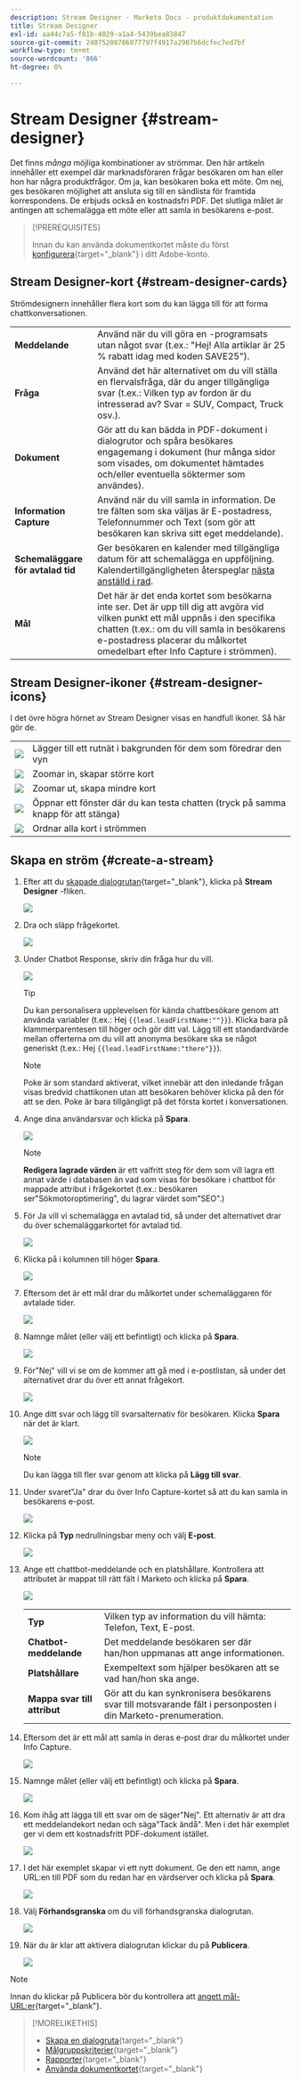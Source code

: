 ```yaml
---
description: Stream Designer - Marketo Docs - produktdokumentation
title: Stream Designer
exl-id: aa44c7a5-f81b-4029-a1a4-5439bea83847
source-git-commit: 24075208786077797f4917a2907b6dcfec7ed7bf
workflow-type: tm+mt
source-wordcount: '866'
ht-degree: 0%

---
```


# Stream Designer {#stream-designer}

Det finns _många_ möjliga kombinationer av strömmar. Den här artikeln innehåller ett exempel där marknadsföraren frågar besökaren om han eller hon har några produktfrågor. Om ja, kan besökaren boka ett möte. Om nej, ges besökaren möjlighet att ansluta sig till en sändlista för framtida korrespondens. De erbjuds också en kostnadsfri PDF. Det slutliga målet är antingen att schemalägga ett möte eller att samla in besökarens e-post.

>[!PREREQUISITES]
>
>Innan du kan använda dokumentkortet måste du först [konfigurera](/help/marketo/product-docs/demand-generation/dynamic-chat/integrations/using-the-document-card.md){target=&quot;_blank&quot;} i ditt Adobe-konto.

## Stream Designer-kort {#stream-designer-cards}

Strömdesignern innehåller flera kort som du kan lägga till för att forma chattkonversationen.

<table>
 <tr>
  <td><strong>Meddelande</strong></td>
  <td>Använd när du vill göra en -programsats utan något svar (t.ex.: "Hej! Alla artiklar är 25 % rabatt idag med koden SAVE25").
</td>
 </tr>
 <tr>
  <td><strong>Fråga</strong></td>
  <td>Använd det här alternativet om du vill ställa en flervalsfråga, där du anger tillgängliga svar (t.ex.: Vilken typ av fordon är du intresserad av? Svar = SUV, Compact, Truck osv.).</td>
 </tr>
 <tr>
  <td><strong>Dokument</strong></td>
  <td>Gör att du kan bädda in PDF-dokument i dialogrutor och spåra besökares engagemang i dokument (hur många sidor som visades, om dokumentet hämtades och/eller eventuella söktermer som användes).</td>
 </tr>
 <tr>
  <td><strong>Information Capture</strong></td>
  <td>Använd när du vill samla in information. De tre fälten som ska väljas är E-postadress, Telefonnummer och Text (som gör att besökaren kan skriva sitt eget meddelande).</td>
 </tr>
 <tr>
  <td><strong>Schemaläggare för avtalad tid</strong></td>
  <td>Ger besökaren en kalender med tillgängliga datum för att schemalägga en uppföljning. Kalendertillgängligheten återspeglar <a href="/help/marketo/product-docs/demand-generation/dynamic-chat/dynamic-chat-overview.md#routing">nästa anställd i rad</a>.</td>
 </tr>
 <tr>
  <td><strong>Mål</strong></td>
  <td>Det här är det enda kortet som besökarna inte ser. Det är upp till dig att avgöra vid vilken punkt ett mål uppnås i den specifika chatten (t.ex.: om du vill samla in besökarens e-postadress placerar du målkortet omedelbart efter Info Capture i strömmen).</td>
 </tr>
</table>

## Stream Designer-ikoner {#stream-designer-icons}

I det övre högra hörnet av Stream Designer visas en handfull ikoner. Så här gör de.

<table>
 <tr>
  <td><img src="assets/stream-designer-1.png"></td>
  <td>Lägger till ett rutnät i bakgrunden för dem som föredrar den vyn</td>
 </tr>
 <tr>
  <td><img src="assets/stream-designer-2.png"></td>
  <td>Zoomar in, skapar större kort</td>
 </tr>
 <tr>
  <td><img src="assets/stream-designer-3.png"></td>
  <td>Zoomar ut, skapa mindre kort</td>
 </tr>
 <tr>
  <td><img src="assets/stream-designer-4.png"></td>
  <td>Öppnar ett fönster där du kan testa chatten (tryck på samma knapp för att stänga)</td>
 </tr>
 <tr>
  <td><img src="assets/stream-designer-5.png"></td>
  <td>Ordnar alla kort i strömmen</td>
 </tr>
</table>

## Skapa en ström {#create-a-stream}

1. Efter att du [skapade dialogrutan](/help/marketo/product-docs/demand-generation/dynamic-chat/dialogues/create-a-dialogue.md){target=&quot;_blank&quot;}, klicka på **Stream Designer** -fliken.

   ![](assets/stream-designer-6.png)

1. Dra och släpp frågekortet.

   ![](assets/stream-designer-7.png)

1. Under Chatbot Response, skriv din fråga hur du vill.

   ![](assets/stream-designer-8.png)

   >[!TIP]
   >
   >Du kan personalisera upplevelsen för kända chattbesökare genom att använda variabler (t.ex.: Hej `{{lead.leadFirstName:""}}`). Klicka bara på klammerparentesen till höger och gör ditt val. Lägg till ett standardvärde mellan offerterna om du vill att anonyma besökare ska se något generiskt (t.ex.: Hej `{{lead.leadFirstName:"there"}}`).

   >[!NOTE]
   >
   >Poke är som standard aktiverat, vilket innebär att den inledande frågan visas bredvid chattikonen utan att besökaren behöver klicka på den för att se den. Poke är bara tillgängligt på det första kortet i konversationen.

1. Ange dina användarsvar och klicka på **Spara**.

   ![](assets/stream-designer-9.png)

   >[!NOTE]
   >
   >**Redigera lagrade värden** är ett valfritt steg för dem som vill lagra ett annat värde i databasen än vad som visas för besökare i chattbot för mappade attribut i frågekortet (t.ex.: besökaren ser&quot;Sökmotoroptimering&quot;, du lagrar värdet som&quot;SEO&quot;.)

1. För Ja vill vi schemalägga en avtalad tid, så under det alternativet drar du över schemaläggarkortet för avtalad tid.

   ![](assets/stream-designer-10.png)

1. Klicka på i kolumnen till höger **Spara**.

   ![](assets/stream-designer-11.png)

1. Eftersom det är ett mål drar du målkortet under schemaläggaren för avtalade tider.

   ![](assets/stream-designer-12.png)

1. Namnge målet (eller välj ett befintligt) och klicka på **Spara**.

   ![](assets/stream-designer-13.png)

1. För&quot;Nej&quot; vill vi se om de kommer att gå med i e-postlistan, så under det alternativet drar du över ett annat frågekort.

   ![](assets/stream-designer-14.png)

1. Ange ditt svar och lägg till svarsalternativ för besökaren. Klicka **Spara** när det är klart.

   ![](assets/stream-designer-15.png)

   >[!NOTE]
   >
   >Du kan lägga till fler svar genom att klicka på **Lägg till svar**.

1. Under svaret&quot;Ja&quot; drar du över Info Capture-kortet så att du kan samla in besökarens e-post.

   ![](assets/stream-designer-16.png)

1. Klicka på **Typ** nedrullningsbar meny och välj **E-post**.

   ![](assets/stream-designer-17.png)

1. Ange ett chattbot-meddelande och en platshållare. Kontrollera att attributet är mappat till rätt fält i Marketo och klicka på **Spara**.

   ![](assets/stream-designer-18.png)

   <table>
    <tr>
     <td><strong>Typ</strong></td>
     <td>Vilken typ av information du vill hämta: Telefon, Text, E-post.</td>
    </tr>
    <tr>
     <td><strong>Chatbot-meddelande</strong></td>
     <td>Det meddelande besökaren ser där han/hon uppmanas att ange informationen.</td>
    </tr>
    <tr>
     <td><strong>Platshållare</strong></td>
     <td>Exempeltext som hjälper besökaren att se vad han/hon ska ange.</td>
    </tr>
    <tr>
     <td><strong>Mappa svar till attribut</strong></td>
     <td>Gör att du kan synkronisera besökarens svar till motsvarande fält i personposten i din Marketo-prenumeration.</td>
    </tr>
   </table>

1. Eftersom det är ett mål att samla in deras e-post drar du målkortet under Info Capture.

   ![](assets/stream-designer-19.png)

1. Namnge målet (eller välj ett befintligt) och klicka på **Spara**.

   ![](assets/stream-designer-20.png)

1. Kom ihåg att lägga till ett svar om de säger&quot;Nej&quot;. Ett alternativ är att dra ett meddelandekort nedan och säga&quot;Tack ändå&quot;. Men i det här exemplet ger vi dem ett kostnadsfritt PDF-dokument istället.

   ![](assets/stream-designer-21.png)

1. I det här exemplet skapar vi ett nytt dokument. Ge den ett namn, ange URL:en till PDF som du redan har en värdserver och klicka på **Spara**.

   ![](assets/stream-designer-22.png)

1. Välj **Förhandsgranska** om du vill förhandsgranska dialogrutan.

   ![](assets/stream-designer-23.png)

1. När du är klar att aktivera dialogrutan klickar du på **Publicera**.

   ![](assets/stream-designer-24.png)

>[!NOTE]
>
>Innan du klickar på Publicera bör du kontrollera att [angett mål-URL:er](/help/marketo/product-docs/demand-generation/dynamic-chat/dialogues/audience-criteria.md#target){target=&quot;_blank&quot;}.

>[!MORELIKETHIS]
>
>* [Skapa en dialogruta](/help/marketo/product-docs/demand-generation/dynamic-chat/dialogues/create-a-dialogue.md){target=&quot;_blank&quot;}
>* [Målgruppskriterier](/help/marketo/product-docs/demand-generation/dynamic-chat/dialogues/audience-criteria.md){target=&quot;_blank&quot;}
>* [Rapporter](/help/marketo/product-docs/demand-generation/dynamic-chat/dialogues/reports.md){target=&quot;_blank&quot;}
>* [Använda dokumentkortet](/help/marketo/product-docs/demand-generation/dynamic-chat/integrations/using-the-document-card.md){target=&quot;_blank&quot;}

